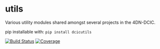 # utils
Various utility modules shared amongst several projects in the 4DN-DCIC.

pip installable with: `pip install dcicutils`

[![Build Status](https://travis-ci.org/4dn-dcic/utils.svg?branch=master)](https://travis-ci.org/4dn-dcic/utils)
[![Coverage](https://coveralls.io/repos/github/4dn-dcic/utils/badge.svg?branch=master)](https://coveralls.io/github/4dn-dcic/utils?branch=master)
